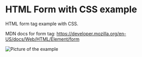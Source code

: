 # HTML Form with CSS example

HTML form tag example with CSS.

MDN docs for form tag:
https://developer.mozilla.org/en-US/docs/Web/HTML/Element/form

![Picture of the example](https://github.com/bernales/form-html-example/blob/main/form-with-css-example.png?raw=true)
